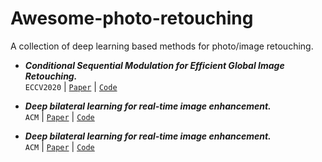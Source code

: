 # Awesome-photo-retouching
A collection of deep learning based methods for photo/image retouching.

*  **_Conditional Sequential Modulation for Efficient Global Image Retouching._** <br>
`ECCV2020` | [`Paper`](http://www.ecva.net/papers/eccv_2020/papers_ECCV/papers/123580664.pdf)  | [`Code`](https://github.com/hejingwenhejingwen/CSRNet)<br>
*  **_Deep bilateral learning for real-time image enhancement._** <br>
`ACM` | [`Paper`](https://groups.csail.mit.edu/graphics/hdrnet/data/hdrnet.pdf)  | [`Code`](https://github.com/google/hdrnet)<br>

*  **_Deep bilateral learning for real-time image enhancement._** <br>
`ACM` | [`Paper`](https://groups.csail.mit.edu/graphics/hdrnet/data/hdrnet.pdf)  | [`Code`](https://github.com/google/hdrnet)<br>
